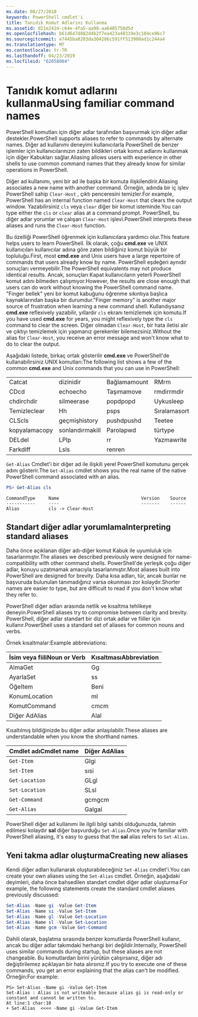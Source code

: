 ```yaml
---
ms.date: 08/27/2018
keywords: PowerShell cmdlet'i
title: Tanıdık Komut Adlarını Kullanma
ms.assetid: 021e2424-c64e-4fa5-aa98-aa6405758d5d
ms.openlocfilehash: b61d647d882d4b2f7ea423a48319e3c104ce96c7
ms.sourcegitcommit: e7445ba8203da304286c591ff513900ad1c244a4
ms.translationtype: MT
ms.contentlocale: tr-TR
ms.lasthandoff: 04/23/2019
ms.locfileid: "62058004"
---
```

# <a name="using-familiar-command-names"></a><span data-ttu-id="4782a-103">Tanıdık komut adlarını kullanma</span><span class="sxs-lookup"><span data-stu-id="4782a-103">Using familiar command names</span></span>

<span data-ttu-id="4782a-104">PowerShell komutları için diğer adlar tarafından başvurmak için diğer adlar destekler.</span><span class="sxs-lookup"><span data-stu-id="4782a-104">PowerShell supports aliases to refer to commands by alternate names.</span></span> <span data-ttu-id="4782a-105">Diğer ad kullanımı deneyimi kullanıcılarla PowerShell de benzer işlemler için kullanıcılarınızın zaten bildikleri ortak komut adlarını kullanmak için diğer Kabukları sağlar.</span><span class="sxs-lookup"><span data-stu-id="4782a-105">Aliasing allows users with experience in other shells to use common command names that they already know for similar operations in PowerShell.</span></span>

<span data-ttu-id="4782a-106">Diğer ad kullanımı, yeni bir ad ile başka bir komuta ilişkilendirir.</span><span class="sxs-lookup"><span data-stu-id="4782a-106">Aliasing associates a new name with another command.</span></span> <span data-ttu-id="4782a-107">Örneğin, adında bir iç işlev PowerShell sahip `Clear-Host` , çıktı penceresini temizler.</span><span class="sxs-lookup"><span data-stu-id="4782a-107">For example, PowerShell has an internal function named `Clear-Host` that clears the output window.</span></span> <span data-ttu-id="4782a-108">Yazabilirsiniz `cls` veya `clear` diğer bir komut isteminde.</span><span class="sxs-lookup"><span data-stu-id="4782a-108">You can type either the `cls` or `clear` alias at a command prompt.</span></span> <span data-ttu-id="4782a-109">PowerShell, bu diğer adlar yorumlar ve çalışan `Clear-Host` işlevi.</span><span class="sxs-lookup"><span data-stu-id="4782a-109">PowerShell interprets these aliases and runs the `Clear-Host` function.</span></span>

<span data-ttu-id="4782a-110">Bu özelliği PowerShell öğrenmek için kullanıcılara yardımcı olur.</span><span class="sxs-lookup"><span data-stu-id="4782a-110">This feature helps users to learn PowerShell.</span></span> <span data-ttu-id="4782a-111">İlk olarak, çoğu **cmd.exe** ve UNIX kullanıcıları kullanıcılar adına göre zaten bildiğiniz komut büyük bir topluluğu.</span><span class="sxs-lookup"><span data-stu-id="4782a-111">First, most **cmd.exe** and Unix users have a large repertoire of commands that users already know by name.</span></span> <span data-ttu-id="4782a-112">PowerShell eşdeğeri aynıdır sonuçları vermeyebilir.</span><span class="sxs-lookup"><span data-stu-id="4782a-112">The PowerShell equivalents may not produce identical results.</span></span> <span data-ttu-id="4782a-113">Ancak, sonuçları Kapat kullanıcıların yeterli PowerShell komut adını bilmeden çalışmıyor.</span><span class="sxs-lookup"><span data-stu-id="4782a-113">However, the results are close enough that users can do work without knowing the PowerShell command name.</span></span> <span data-ttu-id="4782a-114">"Finger bellek" yeni bir komut kabuğunu öğrenme sıkıntıya başlıca kaynaklarından başka bir durumdur.</span><span class="sxs-lookup"><span data-stu-id="4782a-114">"Finger memory" is another major source of frustration when learning a new command shell.</span></span> <span data-ttu-id="4782a-115">Kullandıysanız **cmd.exe** reflexively yazabilir, yıllardır `cls` ekranı temizlemek için komutu.</span><span class="sxs-lookup"><span data-stu-id="4782a-115">If you have used **cmd.exe** for years, you might reflexively type the `cls` command to clear the screen.</span></span> <span data-ttu-id="4782a-116">Diğer olmadan `Clear-Host`, bir hata iletisi alır ve çıktıyı temizlemek için yapmanız gerekenler bilemezsiniz.</span><span class="sxs-lookup"><span data-stu-id="4782a-116">Without the alias for `Clear-Host`, you receive an error message and won't know what to do to clear the output.</span></span>

<span data-ttu-id="4782a-117">Aşağıdaki listede, birkaç ortak gösterilir **cmd.exe** ve PowerShell'de kullanabilirsiniz UNIX komutları:</span><span class="sxs-lookup"><span data-stu-id="4782a-117">The following list shows a few of the common **cmd.exe** and Unix commands that you can use in PowerShell:</span></span>

|||||
|-|-|-|-|
|<span data-ttu-id="4782a-118">Cat</span><span class="sxs-lookup"><span data-stu-id="4782a-118">cat</span></span>|<span data-ttu-id="4782a-119">dizini</span><span class="sxs-lookup"><span data-stu-id="4782a-119">dir</span></span>|<span data-ttu-id="4782a-120">Bağlama</span><span class="sxs-lookup"><span data-stu-id="4782a-120">mount</span></span>|<span data-ttu-id="4782a-121">RM</span><span class="sxs-lookup"><span data-stu-id="4782a-121">rm</span></span>|
|<span data-ttu-id="4782a-122">CD</span><span class="sxs-lookup"><span data-stu-id="4782a-122">cd</span></span>|<span data-ttu-id="4782a-123">echo</span><span class="sxs-lookup"><span data-stu-id="4782a-123">echo</span></span>|<span data-ttu-id="4782a-124">Taşıma</span><span class="sxs-lookup"><span data-stu-id="4782a-124">move</span></span>|<span data-ttu-id="4782a-125">rmdir</span><span class="sxs-lookup"><span data-stu-id="4782a-125">rmdir</span></span>|
|<span data-ttu-id="4782a-126">chdir</span><span class="sxs-lookup"><span data-stu-id="4782a-126">chdir</span></span>|<span data-ttu-id="4782a-127">silme</span><span class="sxs-lookup"><span data-stu-id="4782a-127">erase</span></span>|<span data-ttu-id="4782a-128">popd</span><span class="sxs-lookup"><span data-stu-id="4782a-128">popd</span></span>|<span data-ttu-id="4782a-129">Uyku</span><span class="sxs-lookup"><span data-stu-id="4782a-129">sleep</span></span>|
|<span data-ttu-id="4782a-130">Temizle</span><span class="sxs-lookup"><span data-stu-id="4782a-130">clear</span></span>|<span data-ttu-id="4782a-131">H</span><span class="sxs-lookup"><span data-stu-id="4782a-131">h</span></span>|<span data-ttu-id="4782a-132">ps</span><span class="sxs-lookup"><span data-stu-id="4782a-132">ps</span></span>|<span data-ttu-id="4782a-133">Sıralama</span><span class="sxs-lookup"><span data-stu-id="4782a-133">sort</span></span>|
|<span data-ttu-id="4782a-134">CLS</span><span class="sxs-lookup"><span data-stu-id="4782a-134">cls</span></span>|<span data-ttu-id="4782a-135">geçmiş</span><span class="sxs-lookup"><span data-stu-id="4782a-135">history</span></span>|<span data-ttu-id="4782a-136">pushd</span><span class="sxs-lookup"><span data-stu-id="4782a-136">pushd</span></span>|<span data-ttu-id="4782a-137">Tee</span><span class="sxs-lookup"><span data-stu-id="4782a-137">tee</span></span>|
|<span data-ttu-id="4782a-138">kopyalama</span><span class="sxs-lookup"><span data-stu-id="4782a-138">copy</span></span>|<span data-ttu-id="4782a-139">sonlandırma</span><span class="sxs-lookup"><span data-stu-id="4782a-139">kill</span></span>|<span data-ttu-id="4782a-140">Parola</span><span class="sxs-lookup"><span data-stu-id="4782a-140">pwd</span></span>|<span data-ttu-id="4782a-141">tür</span><span class="sxs-lookup"><span data-stu-id="4782a-141">type</span></span>|
|<span data-ttu-id="4782a-142">DEL</span><span class="sxs-lookup"><span data-stu-id="4782a-142">del</span></span>|<span data-ttu-id="4782a-143">LP</span><span class="sxs-lookup"><span data-stu-id="4782a-143">lp</span></span>|<span data-ttu-id="4782a-144">r</span><span class="sxs-lookup"><span data-stu-id="4782a-144">r</span></span>|<span data-ttu-id="4782a-145">Yazma</span><span class="sxs-lookup"><span data-stu-id="4782a-145">write</span></span>|
|<span data-ttu-id="4782a-146">Fark</span><span class="sxs-lookup"><span data-stu-id="4782a-146">diff</span></span>|<span data-ttu-id="4782a-147">Ls</span><span class="sxs-lookup"><span data-stu-id="4782a-147">ls</span></span>|<span data-ttu-id="4782a-148">ren</span><span class="sxs-lookup"><span data-stu-id="4782a-148">ren</span></span>||

<span data-ttu-id="4782a-149">`Get-Alias` Cmdlet'i bir diğer ad ile ilişkili yerel PowerShell komutunu gerçek adını gösterir.</span><span class="sxs-lookup"><span data-stu-id="4782a-149">The `Get-Alias` cmdlet shows you the real name of the native PowerShell command associated with an alias.</span></span>

```powershell
PS> Get-Alias cls
```

```Output
CommandType     Name                               Version    Source
-----------     ----                               -------    ------
Alias           cls -> Clear-Host
```

## <a name="interpreting-standard-aliases"></a><span data-ttu-id="4782a-150">Standart diğer adlar yorumlama</span><span class="sxs-lookup"><span data-stu-id="4782a-150">Interpreting standard aliases</span></span>

<span data-ttu-id="4782a-151">Daha önce açıklanan diğer adı-diğer komut Kabuk ile uyumluluk için tasarlanmıştır.</span><span class="sxs-lookup"><span data-stu-id="4782a-151">The aliases we described previously were designed for name-compatibility with other command shells.</span></span>
<span data-ttu-id="4782a-152">PowerShell'de yerleşik çoğu diğer adlar, konuyu uzatmamak amacıyla tasarlanmıştır.</span><span class="sxs-lookup"><span data-stu-id="4782a-152">Most aliases built into PowerShell are designed for brevity.</span></span> <span data-ttu-id="4782a-153">Daha kısa adları, tür, ancak bunlar ne başvuruda bulunulan tanımadığınız varsa okunması zor kolaydır.</span><span class="sxs-lookup"><span data-stu-id="4782a-153">Shorter names are easier to type, but are difficult to read if you don't know what they refer to.</span></span>

<span data-ttu-id="4782a-154">PowerShell diğer adları arasında netlik ve kısaltma tehlikeye deneyin.</span><span class="sxs-lookup"><span data-stu-id="4782a-154">PowerShell aliases try to compromise between clarity and brevity.</span></span> <span data-ttu-id="4782a-155">PowerShell, diğer adlar standart bir dizi ortak adlar ve fiiller için kullanır.</span><span class="sxs-lookup"><span data-stu-id="4782a-155">PowerShell uses a standard set of aliases for common nouns and verbs.</span></span>

<span data-ttu-id="4782a-156">Örnek kısaltmalar:</span><span class="sxs-lookup"><span data-stu-id="4782a-156">Example abbreviations:</span></span>

| <span data-ttu-id="4782a-157">İsim veya fiili</span><span class="sxs-lookup"><span data-stu-id="4782a-157">Noun or Verb</span></span> | <span data-ttu-id="4782a-158">Kısaltması</span><span class="sxs-lookup"><span data-stu-id="4782a-158">Abbreviation</span></span> |
|--------------|--------------|
| <span data-ttu-id="4782a-159">Alma</span><span class="sxs-lookup"><span data-stu-id="4782a-159">Get</span></span>          | <span data-ttu-id="4782a-160">G</span><span class="sxs-lookup"><span data-stu-id="4782a-160">g</span></span>            |
| <span data-ttu-id="4782a-161">Ayarla</span><span class="sxs-lookup"><span data-stu-id="4782a-161">Set</span></span>          | <span data-ttu-id="4782a-162">s</span><span class="sxs-lookup"><span data-stu-id="4782a-162">s</span></span>            |
| <span data-ttu-id="4782a-163">Öğe</span><span class="sxs-lookup"><span data-stu-id="4782a-163">Item</span></span>         | <span data-ttu-id="4782a-164">Ben</span><span class="sxs-lookup"><span data-stu-id="4782a-164">i</span></span>            |
| <span data-ttu-id="4782a-165">Konum</span><span class="sxs-lookup"><span data-stu-id="4782a-165">Location</span></span>     | <span data-ttu-id="4782a-166">m</span><span class="sxs-lookup"><span data-stu-id="4782a-166">l</span></span>            |
| <span data-ttu-id="4782a-167">Komut</span><span class="sxs-lookup"><span data-stu-id="4782a-167">Command</span></span>      | <span data-ttu-id="4782a-168">cm</span><span class="sxs-lookup"><span data-stu-id="4782a-168">cm</span></span>           |
| <span data-ttu-id="4782a-169">Diğer Ad</span><span class="sxs-lookup"><span data-stu-id="4782a-169">Alias</span></span>        | <span data-ttu-id="4782a-170">Al</span><span class="sxs-lookup"><span data-stu-id="4782a-170">al</span></span>           |

<span data-ttu-id="4782a-171">Kısaltılmış bildiğinizde bu diğer adlar anlaşılabilir.</span><span class="sxs-lookup"><span data-stu-id="4782a-171">These aliases are understandable when you know the shorthand names.</span></span>

| <span data-ttu-id="4782a-172">Cmdlet adı</span><span class="sxs-lookup"><span data-stu-id="4782a-172">Cmdlet name</span></span>    | <span data-ttu-id="4782a-173">Diğer Ad</span><span class="sxs-lookup"><span data-stu-id="4782a-173">Alias</span></span> |
|----------------|-------|
| `Get-Item`     | <span data-ttu-id="4782a-174">GI</span><span class="sxs-lookup"><span data-stu-id="4782a-174">gi</span></span>    |
| `Set-Item`     | <span data-ttu-id="4782a-175">sı</span><span class="sxs-lookup"><span data-stu-id="4782a-175">si</span></span>    |
| `Get-Location` | <span data-ttu-id="4782a-176">GL</span><span class="sxs-lookup"><span data-stu-id="4782a-176">gl</span></span>    |
| `Set-Location` | <span data-ttu-id="4782a-177">SL</span><span class="sxs-lookup"><span data-stu-id="4782a-177">sl</span></span>    |
| `Get-Command`  | <span data-ttu-id="4782a-178">gcm</span><span class="sxs-lookup"><span data-stu-id="4782a-178">gcm</span></span>   |
| `Get-Alias`    | <span data-ttu-id="4782a-179">Gal</span><span class="sxs-lookup"><span data-stu-id="4782a-179">gal</span></span>   |

<span data-ttu-id="4782a-180">PowerShell diğer ad kullanımı ile ilgili bilgi sahibi olduğunuzda, tahmin edilmesi kolaydır **sal** diğer başvurduğu `Set-Alias`.</span><span class="sxs-lookup"><span data-stu-id="4782a-180">Once you're familiar with PowerShell aliasing, it's easy to guess that the **sal** alias refers to `Set-Alias`.</span></span>

## <a name="creating-new-aliases"></a><span data-ttu-id="4782a-181">Yeni takma adlar oluşturma</span><span class="sxs-lookup"><span data-stu-id="4782a-181">Creating new aliases</span></span>

<span data-ttu-id="4782a-182">Kendi diğer adları kullanarak oluşturabileceğiniz `Set-Alias` cmdlet'i.</span><span class="sxs-lookup"><span data-stu-id="4782a-182">You can create your own aliases using the `Set-Alias` cmdlet.</span></span> <span data-ttu-id="4782a-183">Örneğin, aşağıdaki deyimleri, daha önce bahsedilen standart cmdlet diğer adlar oluşturma:</span><span class="sxs-lookup"><span data-stu-id="4782a-183">For example, the following statements create the standard cmdlet aliases previously discussed:</span></span>

```powershell
Set-Alias -Name gi -Value Get-Item
Set-Alias -Name si -Value Set-Item
Set-Alias -Name gl -Value Get-Location
Set-Alias -Name sl -Value Set-Location
Set-Alias -Name gcm -Value Get-Command
```

<span data-ttu-id="4782a-184">Dahili olarak, başlatma sırasında benzer komutlarda PowerShell kullanır, ancak bu diğer adlar takımdaki herhangi biri değildir.</span><span class="sxs-lookup"><span data-stu-id="4782a-184">Internally, PowerShell uses similar commands during startup, but these aliases are not changeable.</span></span>
<span data-ttu-id="4782a-185">Bu komutlardan birini yürütün çalışırsanız, diğer adı değiştirilemez açıklayan bir hata alırsınız.</span><span class="sxs-lookup"><span data-stu-id="4782a-185">If you try to execute one of these commands, you get an error explaining that the alias can't be modified.</span></span> <span data-ttu-id="4782a-186">Örneğin:</span><span class="sxs-lookup"><span data-stu-id="4782a-186">For example:</span></span>

```
PS> Set-Alias -Name gi -Value Get-Item
Set-Alias : Alias is not writeable because alias gi is read-only or constant and cannot be written to.
At line:1 char:10
+ Set-Alias  <<<< -Name gi -Value Get-Item
```
